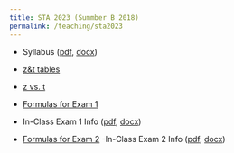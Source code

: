 ```yaml
---
title: STA 2023 (Summber B 2018)
permalink: /teaching/sta2023
---
```

- Syllabus ([pdf](https://michaelkkim.github.io/pdf/sta2023_summerB18/STA2023SyllabusSummerB.pdf), [docx](https://michaelkkim.github.io/pdf/sta2023_summerB18/STA2023SyllabusSummerB.docx))

- [z&t tables](https://michaelkkim.github.io/pdf/sta2023_summerB18/z&t_tables.pdf)
- [z vs. t](https://michaelkkim.github.io/pdf/sta2023_summerB18/zvs.t.pdf)

- [Formulas for Exam 1](https://michaelkkim.github.io/pdf/sta2023_summerB18/Formulas_for_Exam1.pdf)
- In-Class Exam 1 Info ([pdf](https://michaelkkim.github.io/pdf/sta2023_summerB18/In-Class_Exam1_Info.pdf), [docx](https://michaelkkim.github.io/pdf/sta2023_summerB18/In-Class_Exam1_Info.docx))

- [Formulas for Exam 2](https://michaelkkim.github.io/pdf/sta2023_summerB18/Formulas_for_Exam2.pdf)
-In-Class Exam 2 Info ([pdf](https://michaelkkim.github.io/pdf/sta2023_summerB18/In-Class_Exam2_Info.pdf), [docx](https://michaelkkim.github.io/pdf/sta2023_summerB18/In-Class_Exam2_Info.docx))
